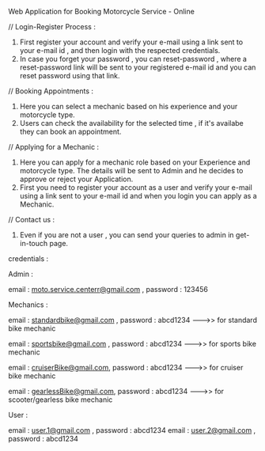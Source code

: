 Web Application for Booking Motorcycle Service - Online


// Login-Register Process :

1. First register your account and verify your e-mail using a link sent to your e-mail id , and then login with the respected credentials.
2. In case you forget your password , you can reset-password , where a reset-password link will be sent to your registered e-mail id and you can reset password using that link.

// Booking Appointments :

1. Here you can select a mechanic based on his experience and your motorcycle type.
2. Users can check the availability for the selected time , if it's availabe they can book an appointment.

// Applying for a Mechanic :

1. Here you can apply for a mechanic role based on your Experience and motorcycle type. The details will be sent to Admin and he decides to approve or reject your Application.
2. First you need to register your account as a user and verify your e-mail using a link sent to your e-mail id and when you login you can apply as a Mechanic.

// Contact us :

1. Even if you are not a user , you can send your queries to admin in get-in-touch page.



credentials :

Admin :

email : moto.service.centerr@gmail.com , password : 123456

Mechanics :

email : standardbike@gmail.com ,         password : abcd1234 --->> for standard bike mechanic

email : sportsbike@gmail.com ,           password : abcd1234 --->> for sports bike mechanic

email : cruiserBike@gmail.com,      password : abcd1234 --->> for cruiser bike mechanic

email : gearlessBike@gmail.com,          password : abcd1234 --->> for scooter/gearless bike mechanic

User :

email : user.1@gmail.com ,          password : abcd1234
email : user.2@gmail.com ,          password : abcd1234

